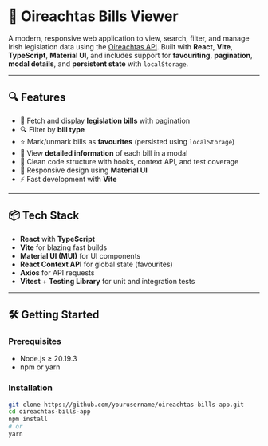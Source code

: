 # 🧾 Oireachtas Bills Viewer

A modern, responsive web application to view, search, filter, and manage Irish legislation data using the [Oireachtas API](https://api.oireachtas.ie/). Built with **React**, **Vite**, **TypeScript**, **Material UI**, and includes support for **favouriting**, **pagination**, **modal details**, and **persistent state** with `localStorage`.

---

## 🔍 Features

- 🧾 Fetch and display **legislation bills** with pagination
- 🔍 Filter by **bill type**
- ⭐ Mark/unmark bills as **favourites** (persisted using `localStorage`)
- 📑 View **detailed information** of each bill in a modal
- 📁 Clean code structure with hooks, context API, and test coverage
- 🎨 Responsive design using **Material UI**
- ⚡ Fast development with **Vite**

---

## 📦 Tech Stack

- **React** with **TypeScript**
- **Vite** for blazing fast builds
- **Material UI (MUI)** for UI components
- **React Context API** for global state (favourites)
- **Axios** for API requests
- **Vitest** + **Testing Library** for unit and integration tests

---

## 🛠️ Getting Started

### Prerequisites

- Node.js ≥ 20.19.3
- npm or yarn

### Installation

```bash
git clone https://github.com/yourusername/oireachtas-bills-app.git
cd oireachtas-bills-app
npm install
# or
yarn
```
